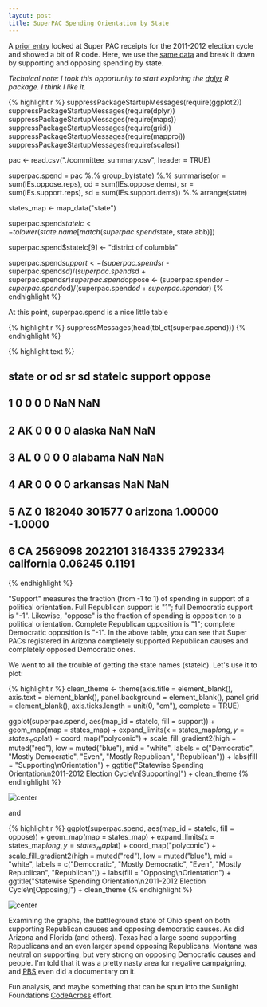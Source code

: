 ```yaml
---
layout: post
title: SuperPAC Spending Orientation by State
---
```


A [prior entry](http:///2014/02/11/superpac-receipts/) looked at Super PAC receipts for the 2011-2012 election cycle and showed a bit of R code. Here, we use the [same data](http://reporting.sunlightfoundation.com/outside-spending-2012/file-downloads/) and break it down by supporting and opposing spending by state.

*Technical note: I took this opportunity to start exploring the [dplyr](http://cran.r-project.org/web/packages/dplyr/index.html) R package. I think I like it.*


{% highlight r %}
suppressPackageStartupMessages(require(ggplot2))
suppressPackageStartupMessages(require(dplyr))
suppressPackageStartupMessages(require(maps))
suppressPackageStartupMessages(require(grid))
suppressPackageStartupMessages(require(mapproj))
suppressPackageStartupMessages(require(scales))

pac <- read.csv("./committee_summary.csv", header = TRUE)

superpac.spend = pac %.% group_by(state) %.% summarise(or = sum(IEs.oppose.reps), 
    od = sum(IEs.oppose.dems), sr = sum(IEs.support.reps), sd = sum(IEs.support.dems)) %.% 
    arrange(state)

states_map <- map_data("state")

superpac.spend$statelc <- tolower(state.name[match(superpac.spend$state, state.abb)])

superpac.spend$statelc[9] <- "district of columbia"

superpac.spend$support <- (superpac.spend$sr - superpac.spend$sd)/(superpac.spend$sd + 
    superpac.spend$sr)
superpac.spend$oppose <- (superpac.spend$or - superpac.spend$od)/(superpac.spend$od + 
    superpac.spend$or)
{% endhighlight %}


At this point, superpac.spend is a nice little table

{% highlight r %}
suppressMessages(head(tbl_dt(superpac.spend)))
{% endhighlight %}



{% highlight text %}
##   state      or      od      sr      sd    statelc support  oppose
## 1             0       0       0       0       <NA>     NaN     NaN
## 2    AK       0       0       0       0     alaska     NaN     NaN
## 3    AL       0       0       0       0    alabama     NaN     NaN
## 4    AR       0       0       0       0   arkansas     NaN     NaN
## 5    AZ       0  182040  301577       0    arizona 1.00000 -1.0000
## 6    CA 2569098 2022101 3164335 2792334 california 0.06245  0.1191
{% endhighlight %}


"Support" measures the fraction (from -1 to 1) of spending in support of a political orientation. Full Republican support is "1"; full Democratic support is "-1". Likewise, "oppose" is the fraction of spending is opposition to a political orientation. Complete Republican opposition is "1"; complete Democratic opposition is "-1". In the above table, you can see that Super PACs registered in Arizona completely supported Republican causes and completely opposed Democratic ones.

We went to all the trouble of getting the state names (statelc). Let's use it to plot:


{% highlight r %}
clean_theme <- theme(axis.title = element_blank(), axis.text = element_blank(), 
    panel.background = element_blank(), panel.grid = element_blank(), axis.ticks.length = unit(0, 
        "cm"), complete = TRUE)

ggplot(superpac.spend, aes(map_id = statelc, fill = support)) + geom_map(map = states_map) + 
    expand_limits(x = states_map$long, y = states_map$lat) + coord_map("polyconic") + 
    scale_fill_gradient2(high = muted("red"), low = muted("blue"), mid = "white", 
        labels = c("Democratic", "Mostly Democratic", "Even", "Mostly Republican", 
            "Republican")) + labs(fill = "Supporting\nOrientation") + ggtitle("Statewise Spending Orientation\n2011-2012 Election Cycle\n[Supporting]") + 
    clean_theme
{% endhighlight %}

![center](http://schnee.github.com/figs/2014-02-16-orientation/unnamed-chunk-3.png) 

and

{% highlight r %}
ggplot(superpac.spend, aes(map_id = statelc, fill = oppose)) + geom_map(map = states_map) + 
    expand_limits(x = states_map$long, y = states_map$lat) + coord_map("polyconic") + 
    scale_fill_gradient2(high = muted("red"), low = muted("blue"), mid = "white", 
        labels = c("Democratic", "Mostly Democratic", "Even", "Mostly Republican", 
            "Republican")) + labs(fill = "Opposing\nOrientation") + ggtitle("Statewise Spending Orientation\n2011-2012 Election Cycle\n[Opposing]") + 
    clean_theme
{% endhighlight %}

![center](http://schnee.github.com/figs/2014-02-16-orientation/unnamed-chunk-4.png) 

Examining the graphs, the battleground state of Ohio spent on both supporting Republican causes and opposing democratic causes. As did Arizona and Florida (and others). Texas had a large spend supporting Republicans and an even larger spend opposing Republicans. Montana was neutral on supporting, but very strong on opposing Democratic causes and people. I'm told that it was a pretty nasty area for negative campaigning, and [PBS](http://www.pbs.org/wgbh/pages/frontline/big-sky-big-money/) even did a documentary on it.

Fun analysis, and maybe something that can be spun into the Sunlight Foundations [CodeAcross](http://sunlightfoundation.com/blog/2014/02/06/codeacross-is-here/) effort.
